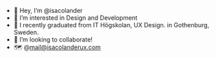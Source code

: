- 👋 Hey, I’m @isacolander
- 👀 I’m interested in Design and Development
- 🌱 I recently graduated from IT Högskolan, UX Design. in Gothenburg, Sweden.
- 🧪 I’m looking to collaborate!
- 🗺 @mail@isacolanderux.com

<!---
isacolander/isacolander is a ✨ special ✨ repository because its `README.md` (this file) appears on your GitHub profile.
You can click the Preview link to take a look at your changes.
--->
